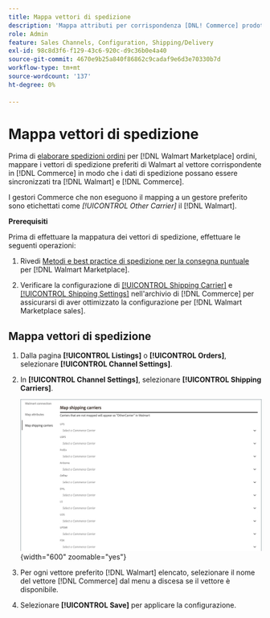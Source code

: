 ```yaml
---
title: Mappa vettori di spedizione
description: 'Mappa attributi per corrispondenza [DNL! Commerce] prodotti alle  [!DNL Walmart Marketplace] inserzioni esistenti e sincronizzazione dei dati tra [!DNL Channel Manager] e [!DNL Walmart].'
role: Admin
feature: Sales Channels, Configuration, Shipping/Delivery
exl-id: 98c8d3f6-f129-43c6-920c-d9c36b0e4a40
source-git-commit: 4670e9b25a840f86862c9cadaf9e6d3e70330b7d
workflow-type: tm+mt
source-wordcount: '137'
ht-degree: 0%

---
```



# Mappa vettori di spedizione

Prima di [elaborare spedizioni ordini](process-orders.md#ship-an-order) per [!DNL Walmart Marketplace] ordini, mappare i vettori di spedizione preferiti di Walmart al vettore corrispondente in [!DNL Commerce] in modo che i dati di spedizione possano essere sincronizzati tra [!DNL Walmart] e [!DNL Commerce].

I gestori Commerce che non eseguono il mapping a un gestore preferito sono etichettati come *[!UICONTROL Other Carrier]* il [!DNL Walmart].

**Prerequisiti**

Prima di effettuare la mappatura dei vettori di spedizione, effettuare le seguenti operazioni:

1. Rivedi [Metodi e best practice di spedizione per la consegna puntuale](https://sellerhelp.walmart.com/s/guide?article=000009473) per [!DNL Walmart Marketplace].

1. Verificare la configurazione di [[!UICONTROL Shipping Carrier]](https://experienceleague.adobe.com/docs/commerce-admin/stores-sales/delivery/shipping-carriers/carriers.html) e [[!UICONTROL Shipping Settings]](https://experienceleague.adobe.com/docs/commerce-admin/config/sales/shipping-settings.html) nell&#39;archivio di [!DNL Commerce] per assicurarsi di aver ottimizzato la configurazione per [!DNL Walmart Marketplace sales].

## Mappa vettori di spedizione

1. Dalla pagina **[!UICONTROL Listings]** o **[!UICONTROL Orders]**, selezionare **[!UICONTROL Channel Settings]**.

1. In **[!UICONTROL Channel Settings]**, selezionare **[!UICONTROL Shipping Carriers]**.

   ![Mappa vettori di spedizione](assets/map-shipping-carriers.png){width="600" zoomable="yes"}

1. Per ogni vettore preferito [!DNL Walmart] elencato, selezionare il nome del vettore [!DNL Commerce] dal menu a discesa se il vettore è disponibile.

1. Selezionare **[!UICONTROL Save]** per applicare la configurazione.

